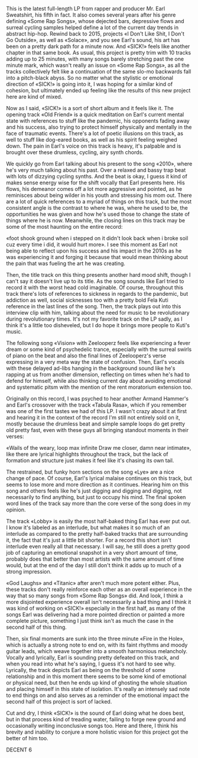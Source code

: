 This is the latest full-length LP from rapper and producer Mr. Earl Sweatshirt, his fifth in fact. It also comes several years after his genre defining «Some Rap Songs», whose dejected bars, depressive flows and surreal cycling samples helped define a lot of the current day trends in abstract hip-hop. Rewind back to 2015, projects «I Don't Like Shit, I Don't Go Outside», as well as «Solace», and you see Earl's sound, his art has been on a pretty dark path for a minute now. And «SICK!» feels like another chapter in that same book. As usual, this project is pretty trim with 10 tracks adding up to 25 minutes, with many songs barely stretching past the one minute mark, which wasn't really an issue on «Some Rap Songs», as all the tracks collectively felt like a continuation of the same slo-mo backwards fall into a pitch-black abyss. So no matter what the stylistic or emotional direction of «SICK!» is going into it, I was hoping for a similar kind of cohesion, but ultimately ended up feeling like the results of this new project here are kind of mixed.

Now as I said, «SICK!» is a sort of short album and it feels like it. The opening track «Old Friend» is a quick meditation on Earl's current mental state with references to stuff like the pandemic, his opponents fading away and his success, also trying to protect himself physically and mentally in the face of traumatic events. There's a lot of poetic illusions on this track, as well to stuff like dog-eared books, as well as his spirit feeling weighed down. The pain in Earl's voice on this track is heavy, it's palpable and is brought over these drumless, cycling, airy synth chords.

We quickly go from Earl talking about his present to the song «2010», where he's very much talking about his past. Over a relaxed and bassy trap beat with lots of dizzying cycling synths. And the beat is okay, I guess it kind of makes sense energy wise for the shift vocally that Earl presents here. His flows, his demeanor comes off a lot more aggressive and pointed, as he reminisces about being wilder in his youth and stressing his mom out. There are a lot of quick references to a myriad of things on this track, but the most consistent angle is the contrast to where he was, where he used to be, the opportunities he was given and how he's used those to change the state of things where he is now. Meanwhile, the closing lines on this track may be some of the most haunting on the entire record:

«foot shook ground when i stepped on it
didn't look back when i broke soil
cuz every time i did, it would hurt more».
I see this moment as Earl not being able to reflect upon his success and his impact in the 2010s as he was experiencing it and forging it because that would mean thinking about the pain that was fueling the art he was creating.

Then, the title track on this thing presents another hard mood shift, though I can't say it doesn't live up to its title. As the song sounds like Earl tried to record it with the worst head cold imaginable. Of course, throughout this track there's lots of references to sickness in regards to the pandemic, but addiction as well, social sicknesses too with a pretty bold Fela Kuti reference in the last lines of the song. Then, the track plays out into this interview clip with him, talking about the need for music to be revolutionary during revolutionary times. It's not my favorite track on the LP sadly, as I think it's a little too disheveled, but I do hope it brings more people to Kuti's music.

The following song «Vision» with Zeelooperz feels like experiencing a fever dream or some kind of psychedelic trance, especially with the surreal swirls of piano on the beat and also the final lines of Zeelooperz's verse expressing in a very meta way the state of confusion. Then, Earl's vocals with these delayed ad-libs hanging in the background sound like he's rapping at us from another dimension, reflecting on times when he's had to defend for himself, while also thinking current day about avoiding emotional and systematic pitsm with the mention of the rent moratorium extension too.

Originally on this record, I was psyched to hear another Armand Hammer's and Earl's crossover with the track «Tabula Rasa», which if you remember was one of the first tastes we had of this LP. I wasn't crazy about it at first and hearing it in the context of the record I'm still not entirely sold on it, mostly because the drumless beat and simple sample loops do get pretty old pretty fast, even with these guys all bringing standout moments in their verses:

«Wails of the weary, loop max infinite
Draw me closer, damn near intimate»,
like there are lyrical highlights throughout the track, but the lack of formation and structure just makes it feel like it's chasing its own tail.

The restrained, but funky horn sections on the song «Lye» are a nice change of pace. Of course, Earl's lyrical malaise continues on this track, but seems to lose more and more direction as it continues. Hearing him on this song and others feels like he's just digging and digging and digging, not necessarily to find anything, but just to occupy his mind. The final spoken word lines of the track say more than the core verse of the song does in my opinion.

The track «Lobby» is easily the most half-baked thing Earl has ever put out. I know it's labeled as an interlude, but what makes it so much of an interlude as compared to the pretty half-baked tracks that are surrounding it, the fact that it's just a little bit shorter. For a record this short isn't interlude even really all that necessary. I will say, he still does a pretty good job of capturing an emotional snapshot in a very short amount of time, probably does that better than most artists with the same amount of time would, but at the end of the day I still don't think it adds up to much of a strong impression.

«God Laughs» and «Titanic» after aren't much more potent either. Plus, these tracks don't really reinforce each other as an overall experience in the way that so many songs from «Some Rap Songs» did. And look, I think a more disjointed experience overall isn't necessarily a bad thing and I think it was kind of working on «SICK!» especially in the first half, as many of the songs Earl was delivering had a more pointed direction or painted a more complete picture, something I just think isn't as much the case in the second half of this thing.

Then, six final moments are sunk into the three minute «Fire in the Hole», which is actually a strong note to end on, with its faint rhythms and moody guitar leads, which weave together into a smooth harmonious melancholy. Vocally and lyrically, Earl is sounding pretty defeated on this track, and when you read into what he's saying, I guess it's not hard to see why. Lyrically, the track depicts Earl as being on the threshold of some relationship and in this moment there seems to be some kind of emotional or physical need, but then he ends up kind of ghosting the whole situation and placing himself in this state of isolation. It's really an intensely sad note to end things on and also serves as a reminder of the emotional impact the second half of this project is sort of lacked.

Cut and dry, I think «SICK!» is the sound of Earl doing what he does best, but in that process kind of treading water, failing to forge new ground and occasionally writing inconclusive songs too. Here and there, I think his brevity and inability to conjure a more holistic vision for this project got the better of him too.

DECENT 6

